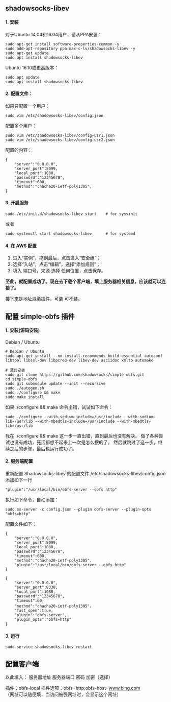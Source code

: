 ## shadowsocks-libev

#### 1. 安装
对于Ubuntu 14.04和16.04用户，请从PPA安装：

    sudo apt-get install software-properties-common -y
    sudo add-apt-repository ppa:max-c-lv/shadowsocks-libev -y
    sudo apt-get update
    sudo apt install shadowsocks-libev
    

Ubuntu 16.10或更高版本：

    sudo apt update
    sudo apt install shadowsocks-libev

    
#### 2. 配置文件：
如果只配置一个用户：

    sudo vim /etc/shadowsocks-libev/config.json
    

配置多个用户：

    sudo vim /etc/shadowsocks-libev/config-usr1.json 
    sudo vim /etc/shadowsocks-libev/config-usr2.json
    
配置的内容：

    {
        "server":"0.0.0.0",
        "server_port":8099,
        "local_port":1080,
        "password":"12345678",
        "timeout":600,
        "method":"chacha20-ietf-poly1305",
    }

    
#### 3. 开启服务

    sudo /etc/init.d/shadowsocks-libev start    # for sysvinit
    
或者
    
    sudo systemctl start shadowsocks-libev      # for systemd
    
#### 4. 在 AWS 配置

1. 进入“实例”，拖到最后，点击进入“安全组”；
2. 选择“入站”，点击“编辑”，选择“添加规则”；
3. 填入 端口号，来源 选择 任何位置，点击保存。

**至此，就配置成功了。现在去下载个客户端，填上服务器相关信息，应该就可以连接了。**

接下来是地址混淆插件，可装 可不装。



## 配置 simple-obfs 插件

#### 1. 安装(源码安装)
Debian / Ubuntu

    # Debian / Ubuntu
    sudo apt-get install --no-install-recommends build-essential autoconf libtool libssl-dev libpcre3-dev libev-dev asciidoc xmlto automake
    
    # 源码安装
    sudo git clone https://github.com/shadowsocks/simple-obfs.git
    cd simple-obfs
    sudo git submodule update --init --recursive
    sudo ./autogen.sh
    sudo ./configure && make
    sudo make install


如果 ./configure && make 命令出错，试试如下命令：
    
    sudo ./configure --with-sodium-include=/usr/include --with-sodium-lib=/usr/lib --with-mbedtls-include=/usr/include --with-mbedtls-lib=/usr/lib
    
    
我在 ./configure && make 这一步一直出错，直到最后也没有解决。
做了各种尝试也没有成功，死活都想不起来上一次是怎么搜的了。
然后就跳过了这一步，继续之后的步骤，最后也运行成功了。
    
    
#### 2. 服务端配置
重新配置 Shadowsocks-libev 的配置文件 /etc/shadowsocks-libev/config.json
添加如下一行

    "plugin":"/usr/local/bin/obfs-server --obfs http"
    
执行如下命令，自动添加：

    sudo ss-server -c config.json --plugin obfs-server --plugin-opts "obfs=http"
    
    
配置文件如下：

    {
        "server":"0.0.0.0",
        "server_port":8099,
        "local_port":1080,
        "password":"12345678",
        "timeout":600,
        "method":"chacha20-ietf-poly1305",
        "plugin":"/usr/local/bin/obfs-server --obfs http"
    }

    {
        "server":"0.0.0.0",
        "server_port":8338,
        "local_port":1080,
        "password":"12345678",
        "timeout":60,
        "method":"chacha20-ietf-poly1305"，
        "fast_open":true,
        "plugin":"obfs-server",
        "plugin_opts":"obfs=http"
    }

#### 3. 运行

    sudo service shadowsocks-libev restart
    
    
## 配置客户端
以此填入：
服务器地址
服务器端口
密码
加密（选择）

插件：obfs-local
插件选项：obfs=http;obfs-host=www.bing.com  
（网址可以随便填，当访问被强网址时，会显示这个网址）

